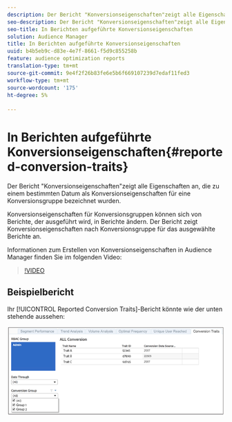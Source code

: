 ```yaml
---
description: Der Bericht "Konversionseigenschaften"zeigt alle Eigenschaften an, die zu einem bestimmten Datum als Konversionseigenschaften für eine Konversionsgruppe bezeichnet wurden. Konversionseigenschaften für Konversionsgruppen können sich von Berichte, der ausgeführt wird, in Berichte ändern. Der Bericht zeigt Konversionseigenschaften nach Konversionsgruppe für das ausgewählte Berichte an.
seo-description: Der Bericht "Konversionseigenschaften"zeigt alle Eigenschaften an, die zu einem bestimmten Datum als Konversionseigenschaften für eine Konversionsgruppe bezeichnet wurden. Konversionseigenschaften für Konversionsgruppen können sich von Berichte, der ausgeführt wird, in Berichte ändern. Der Bericht zeigt Konversionseigenschaften nach Konversionsgruppe für das ausgewählte Berichte an.
seo-title: In Berichten aufgeführte Konversionseigenschaften
solution: Audience Manager
title: In Berichten aufgeführte Konversionseigenschaften
uuid: b4b5eb9c-d83e-4e7f-8661-f5d9c855258b
feature: audience optimization reports
translation-type: tm+mt
source-git-commit: 9e4f2f26b83fe6e5b6f669107239d7edaf11fed3
workflow-type: tm+mt
source-wordcount: '175'
ht-degree: 5%

---
```



# In Berichten aufgeführte Konversionseigenschaften{#reported-conversion-traits}

Der Bericht &quot;Konversionseigenschaften&quot;zeigt alle Eigenschaften an, die zu einem bestimmten Datum als Konversionseigenschaften für eine Konversionsgruppe bezeichnet wurden.

Konversionseigenschaften für Konversionsgruppen können sich von Berichte, der ausgeführt wird, in Berichte ändern. Der Bericht zeigt Konversionseigenschaften nach Konversionsgruppe für das ausgewählte Berichte an.

Informationen zum Erstellen von Konversionseigenschaften in Audience Manager finden Sie im folgenden Video:

>[!VIDEO](https://video.tv.adobe.com/v/23431/)

## Beispielbericht

Ihr [!UICONTROL Reported Conversion Traits]-Bericht könnte wie der unten stehende aussehen:

![](assets/reported-conversion-traits.png)
